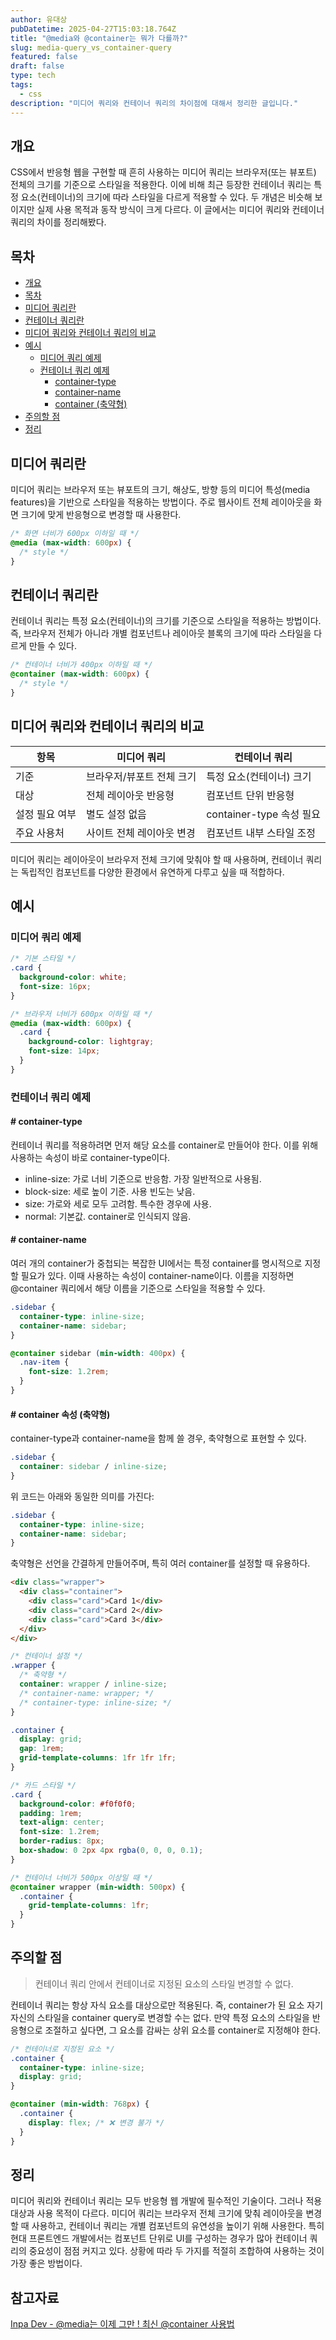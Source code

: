 ```yaml
---
author: 유대상
pubDatetime: 2025-04-27T15:03:18.764Z
title: "@media와 @container는 뭐가 다를까?"
slug: media-query_vs_container-query
featured: false
draft: false
type: tech
tags:
  - css
description: "미디어 쿼리와 컨테이너 쿼리의 차이점에 대해서 정리한 글입니다."
---
```


## 개요

CSS에서 반응형 웹을 구현할 때 흔히 사용하는 미디어 쿼리는 브라우저(또는 뷰포트) 전체의 크기를 기준으로 스타일을 적용한다. 이에 비해 최근 등장한 컨테이너 쿼리는 특정 요소(컨테이너)의 크기에 따라 스타일을 다르게 적용할 수 있다. 두 개념은 비슷해 보이지만 실제 사용 목적과 동작 방식이 크게 다르다. 이 글에서는 미디어 쿼리와 컨테이너 쿼리의 차이를 정리해봤다.

## 목차

- [개요](#개요)
- [목차](#목차)
- [미디어 쿼리란](#미디어-쿼리란)
- [컨테이너 쿼리란](#컨테이너-쿼리란)
- [미디어 쿼리와 컨테이너 쿼리의 비교](#미디어-쿼리와-컨테이너-쿼리의-비교)
- [예시](#예시)
  - [미디어 쿼리 예제](#미디어-쿼리-예제)
  - [컨테이너 쿼리 예제](#컨테이너-쿼리-예제)
    - [container-type](#-container-type)
    - [container-name](#-container-name)
    - [container (축약형)](#-container-속성-축약형)
- [주의할 점](#주의할-점)
- [정리](#정리)

## 미디어 쿼리란

미디어 쿼리는 브라우저 또는 뷰포트의 크기, 해상도, 방향 등의 미디어 특성(media features)을 기반으로 스타일을 적용하는 방법이다. 주로 웹사이트 전체 레이아웃을 화면 크기에 맞게 반응형으로 변경할 때 사용한다.

```css
/* 화면 너비가 600px 이하일 때 */
@media (max-width: 600px) {
  /* style */
}
```

## 컨테이너 쿼리란

컨테이너 쿼리는 특정 요소(컨테이너)의 크기를 기준으로 스타일을 적용하는 방법이다. 즉, 브라우저 전체가 아니라 개별 컴포넌트나 레이아웃 블록의 크기에 따라 스타일을 다르게 만들 수 있다.

<!-- 컨테이너 쿼리를 사용하기 위해서는 부모 요소에 container-type 속성을 설정해야 한다. -->

```css
/* 컨테이너 너비가 400px 이하일 때 */
@container (max-width: 600px) {
  /* style */
}
```

## 미디어 쿼리와 컨테이너 쿼리의 비교

| 항목           | 미디어 쿼리               | 컨테이너 쿼리             |
| -------------- | ------------------------- | ------------------------- |
| 기준           | 브라우저/뷰포트 전체 크기 | 특정 요소(컨테이너) 크기  |
| 대상           | 전체 레이아웃 반응형      | 컴포넌트 단위 반응형      |
| 설정 필요 여부 | 별도 설정 없음            | container-type 속성 필요  |
| 주요 사용처    | 사이트 전체 레이아웃 변경 | 컴포넌트 내부 스타일 조정 |

미디어 쿼리는 레이아웃이 브라우저 전체 크기에 맞춰야 할 때 사용하며, 컨테이너 쿼리는 독립적인 컴포넌트를 다양한 환경에서 유연하게 다루고 싶을 때 적합하다.

## 예시

### 미디어 쿼리 예제

```css
/* 기본 스타일 */
.card {
  background-color: white;
  font-size: 16px;
}

/* 브라우저 너비가 600px 이하일 때 */
@media (max-width: 600px) {
  .card {
    background-color: lightgray;
    font-size: 14px;
  }
}
```

### 컨테이너 쿼리 예제

#### # container-type

컨테이너 쿼리를 적용하려면 먼저 해당 요소를 container로 만들어야 한다. 이를 위해 사용하는 속성이 바로 container-type이다.

- inline-size: 가로 너비 기준으로 반응함. 가장 일반적으로 사용됨.
- block-size: 세로 높이 기준. 사용 빈도는 낮음.
- size: 가로와 세로 모두 고려함. 특수한 경우에 사용.
- normal: 기본값. container로 인식되지 않음.

#### # container-name

여러 개의 container가 중첩되는 복잡한 UI에서는 특정 container를 명시적으로 지정할 필요가 있다. 이때 사용하는 속성이 container-name이다. 이름을 지정하면 @container 쿼리에서 해당 이름을 기준으로 스타일을 적용할 수 있다.

```css
.sidebar {
  container-type: inline-size;
  container-name: sidebar;
}

@container sidebar (min-width: 400px) {
  .nav-item {
    font-size: 1.2rem;
  }
}
```

#### # container 속성 (축약형)

container-type과 container-name을 함께 쓸 경우, 축약형으로 표현할 수 있다.

```css
.sidebar {
  container: sidebar / inline-size;
}
```

위 코드는 아래와 동일한 의미를 가진다:

```css
.sidebar {
  container-type: inline-size;
  container-name: sidebar;
}
```

축약형은 선언을 간결하게 만들어주며, 특히 여러 container를 설정할 때 유용하다.

```html
<div class="wrapper">
  <div class="container">
    <div class="card">Card 1</div>
    <div class="card">Card 2</div>
    <div class="card">Card 3</div>
  </div>
</div>
```

```css
/* 컨테이너 설정 */
.wrapper {
  /* 축약형 */
  container: wrapper / inline-size;
  /* container-name: wrapper; */
  /* container-type: inline-size; */
}

.container {
  display: grid;
  gap: 1rem;
  grid-template-columns: 1fr 1fr 1fr;
}

/* 카드 스타일 */
.card {
  background-color: #f0f0f0;
  padding: 1rem;
  text-align: center;
  font-size: 1.2rem;
  border-radius: 8px;
  box-shadow: 0 2px 4px rgba(0, 0, 0, 0.1);
}

/* 컨테이너 너비가 500px 이상일 때 */
@container wrapper (min-width: 500px) {
  .container {
    grid-template-columns: 1fr;
  }
}
```

## 주의할 점

> 컨테이너 쿼리 안에서 컨테이너로 지정된 요소의 스타일 변경할 수 없다.

컨테이너 쿼리는 항상 자식 요소를 대상으로만 적용된다. 즉, container가 된 요소 자기 자신의 스타일을 container query로 변경할 수는 없다. 만약 특정 요소의 스타일을 반응형으로 조절하고 싶다면, 그 요소를 감싸는 상위 요소를 container로 지정해야 한다.

```css
/* 컨테이너로 지정된 요소 */
.container {
  container-type: inline-size;
  display: grid;
}

@container (min-width: 768px) {
  .container {
    display: flex; /* ❌ 변경 불가 */
  }
}
```

## 정리

미디어 쿼리와 컨테이너 쿼리는 모두 반응형 웹 개발에 필수적인 기술이다. 그러나 적용 대상과 사용 목적이 다르다. 미디어 쿼리는 브라우저 전체 크기에 맞춰 레이아웃을 변경할 때 사용하고, 컨테이너 쿼리는 개별 컴포넌트의 유연성을 높이기 위해 사용한다. 특히 현대 프론트엔드 개발에서는 컴포넌트 단위로 UI를 구성하는 경우가 많아 컨테이너 쿼리의 중요성이 점점 커지고 있다. 상황에 따라 두 가지를 적절히 조합하여 사용하는 것이 가장 좋은 방법이다.

## 참고자료

[Inpa Dev - @media는 이제 그만 ! 최신 @container 사용법](https://inpa.tistory.com/entry/%F0%9F%8C%9F-css-container-%EC%82%AC%EC%9A%A9%EB%B2%95)
